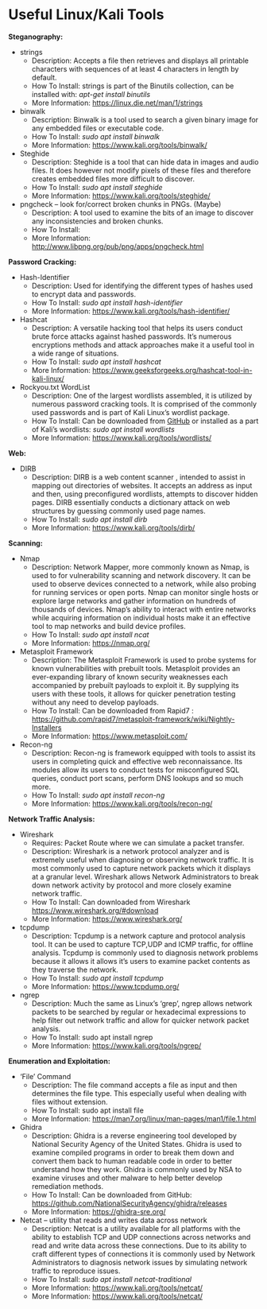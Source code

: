 ﻿# Useful Linux/Kali Tools 

**Steganography:**

- strings
  - Description: Accepts a file then retrieves and displays all printable characters with sequences of at least 4 characters in length by default. 
  - How To Install: strings is part of the Binutils collection, can be installed with: *apt-get install binutils*
  - More Information: https://linux.die.net/man/1/strings
- binwalk
  - Description: Binwalk is a tool used to search a given binary image for any embedded files or executable code.
  - How To Install: *sudo apt install binwalk*
  - More Information: https://www.kali.org/tools/binwalk/
- Steghide
  - Description: Steghide is a tool that can hide data in images and audio files. It does however not modify pixels of these files and therefore creates embedded files more difficult to discover.
  - How To Install: *sudo apt install steghide*
  - More Information: https://www.kali.org/tools/steghide/
- pngcheck – look for/correct broken chunks in PNGs. (Maybe)
  - Description: A tool used to examine the bits of an image to discover any inconsistencies and broken chunks. 
  - How To Install: 
  - More Information: http://www.libpng.org/pub/png/apps/pngcheck.html

**Password Cracking:**

- Hash-Identifier
  - Description: Used for identifying the different types of hashes used to encrypt data and passwords. 
  - How To Install: *sudo apt install hash-identifier*
  - More Information: https://www.kali.org/tools/hash-identifier/
- Hashcat
  - Description: A versatile hacking tool that helps its users conduct brute force attacks against hashed passwords. It’s numerous encryptions methods and attack approaches make it a useful tool in a wide range of situations.
  - How To Install: *sudo apt install hashcat*
  - More Information: https://www.geeksforgeeks.org/hashcat-tool-in-kali-linux/
- Rockyou.txt WordList
  - Description: One of the largest wordlists assembled, it is utilized by numerous password cracking tools. It is comprised of the commonly used passwords and is part of Kali Linux’s wordlist package.
  - How To Install: Can be downloaded from [GitHub](https://github.com/brannondorsey/naive-hashcat/releases/download/data/rockyou.txt) or installed as a part of Kali’s wordlists: *sudo apt install wordlists*
  - More Information: https://www.kali.org/tools/wordlists/

**Web:**

- DIRB
  - Description: DIRB is a web content scanner , intended to assist in mapping out directories of  websites. It accepts an address as input and then, using preconfigured wordlists, attempts to discover hidden pages. DIRB essentially conducts a dictionary attack on web structures by guessing commonly used page names. 
  - How To Install: *sudo apt install dirb*
  - More Information: https://www.kali.org/tools/dirb/

**Scanning:**

- Nmap
  - Description: Network Mapper, more commonly known as Nmap, is used to for vulnerability scanning and network discovery. It can be used to observe devices connected to a network, while also probing for running services or open ports. Nmap can monitor single hosts or explore large networks and gather information on hundreds of thousands of devices. Nmap’s ability to interact with entire networks while acquiring information on individual hosts make it an effective tool to map networks and build device profiles.
  - How To Install: *sudo apt install ncat*
  - More Information: https://nmap.org/
- Metasploit Framework
  - Description: The Metasploit Framework is used to probe systems for known vulnerabilities with prebuilt tools. Metasploit provides an ever-expanding library of known security weaknesses each accompanied by prebuilt payloads to exploit it. By supplying its users with these tools, it allows for quicker penetration testing without any need to develop payloads. 
  - How To Install: Can be downloaded from Rapid7 : https://github.com/rapid7/metasploit-framework/wiki/Nightly-Installers
  - More Information: <https://www.metasploit.com/> 
- Recon-ng
  - Description: Recon-ng is framework equipped with tools to assist its users in completing quick and effective web reconnaissance. Its modules allow its users to conduct tests for misconfigured SQL queries, conduct port scans, perform DNS lookups and so much more.
  - How To Install: *sudo apt install recon-ng*
  - More Information: https://www.kali.org/tools/recon-ng/

**Network Traffic Analysis:**

- Wireshark
  - Requires: Packet Route where we can simulate a packet transfer.
  - Description: Wireshark is a network protocol analyzer and is extremely useful when diagnosing or observing network traffic. It is most commonly used to capture network packets which it displays at a granular level. Wireshark allows Network Administrators to break down network activity by protocol and more closely examine network traffic.
  - How To Install: Can downloaded from Wireshark https://www.wireshark.org/#download
  - More Information: https://www.wireshark.org/
- tcpdump
  - Description: Tcpdump is a network capture and protocol analysis tool. It can be used to capture TCP,UDP and ICMP traffic, for offline analysis. Tcpdump is commonly used to diagnosis network problems because it allows it allows it’s users to examine packet contents as they traverse the network.  
  - How To Install: *sudo apt install tcpdump*
  - More Information: https://www.tcpdump.org/
- ngrep
  - Description: Much the same as Linux’s ‘grep’, ngrep allows network packets to be searched by regular or hexadecimal expressions to help filter out network traffic and allow for quicker network packet analysis. 
  - How To Install: sudo apt install ngrep
  - More Information: https://www.kali.org/tools/ngrep/

**Enumeration and Exploitation:**

- ‘File’ Command
  - Description: The file command accepts a file as input and then determines the file type. This especially useful when dealing with files without extension.
  - How To Install: sudo apt install file
  - More Information: https://man7.org/linux/man-pages/man1/file.1.html
- Ghidra
  - Description: Ghidra is a reverse engineering tool developed by National Security Agency of the United States. Ghidra is used to examine compiled programs in order to break them down and convert them back to human readable code in order to better understand how they work. Ghidra is commonly used by NSA to examine viruses and other malware to help better develop remediation methods. 
  - How To Install: Can be downloaded from GitHub: https://github.com/NationalSecurityAgency/ghidra/releases
  - More Information: https://ghidra-sre.org/
- Netcat  – utility that reads and writes data across network
  - Description: Netcat is a utility available for all platforms with the ability to establish TCP and UDP connections across networks and read and write data across these connections. Due to its ability to craft different types of connections it is commonly used by Network Administrators to diagnosis network issues by simulating network traffic to reproduce issues.
  - How To Install: *sudo apt install netcat-traditional*
  - More Information: https://www.kali.org/tools/netcat/
  - More Information: https://www.kali.org/tools/netcat/
